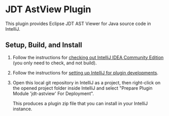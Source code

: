 # JDT AstView Plugin

This plugin provides Eclipse JDT AST Viewer for Java source code in IntelliJ.

## Setup, Build, and Install

1. Follow the instructions for 
   [checking out IntelliJ IDEA Community Edition](http://www.jetbrains.org/intellij/sdk/docs/basics/checkout_and_build_community.html) 
   (you only need to check, and not build).
   
2. Follow the instructions for
   [setting up IntelliJ for plugin developments](http://www.jetbrains.org/intellij/sdk/docs/basics/getting_started/setting_up_environment.html).
   
3. Open this local git repository in IntelliJ as a project, then right-click on the opened project folder inside 
   IntelliJ and select "Prepare Plugin Module 'jdt-astview' For Deployment".
   
   This produces a plugin zip file that you can install in your IntelliJ instance.
